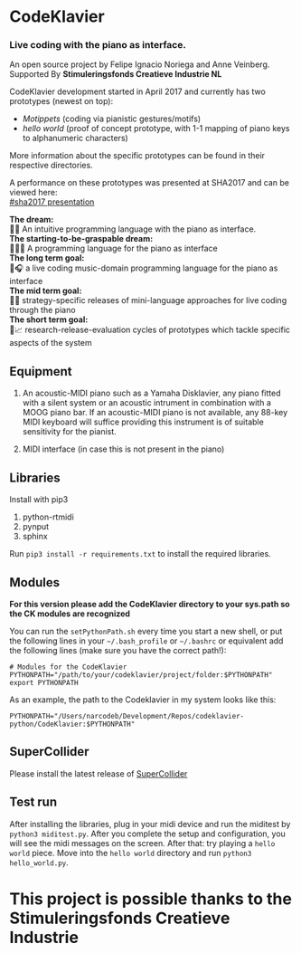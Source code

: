# CodeKlavier
### Live coding with the piano as interface.

An open source project by Felipe Ignacio Noriega and Anne Veinberg. Supported By **Stimuleringsfonds Creatieve Industrie NL**

CodeKlavier development started in April 2017 and currently has two prototypes (newest on top):
+  *Motippets* (coding via pianistic gestures/motifs)
+ *hello world* (proof of concept prototype, with 1-1 mapping of piano keys to alphanumeric characters)

More information about the specific prototypes can be found in their respective directories.


A performance on these prototypes was presented at SHA2017 and can be viewed here:<br>
[#sha2017 presentation](https://www.youtube.com/embed/efU7trVAPvA?start=1213) <br>

<div class='dream'>
<div><strong>The dream:</strong></div><div>🐍🎹 An intuitive programming language with the piano as interface.</div></div>
<div class='dream'>
<div><strong>The starting-to-be-graspable dream:</strong></div><div>👩🏼‍💻 A programming language for the piano as interface</div></div>
<div class='dream'>
<div><strong>The long term goal:</strong></div><div>🎼🎧 a live coding music-domain programming language for the piano as interface</div></div>
<div class='dream'>
<div><strong>The mid term goal:</strong></div><div>💾📌 strategy-specific releases of mini-language approaches for live coding through the piano</div></div>
<div class='dream'>
<div><strong>The short term goal:</strong></div><div>📆📈 research-release-evaluation cycles of prototypes which tackle specific aspects of the system</div></div>


## Equipment
1. An acoustic-MIDI piano such as a Yamaha Disklavier, any piano fitted with a silent system or an acoustic intrument in combination with a MOOG piano bar. If an acoustic-MIDI piano is not available, any 88-key MIDI keyboard will suffice providing this instrument is of suitable sensitivity for the pianist.

2. MIDI interface (in case this is not present in the piano)

## Libraries
Install with pip3

1. python-rtmidi
2. pynput
3. sphinx

Run ``pip3 install -r requirements.txt`` to install the required libraries.

## Modules
__For this version please add the CodeKlavier directory to your sys.path so the CK modules are recognized__

You can run the ``setPythonPath.sh`` every time you start a new shell, or put the following lines in your ``~/.bash_profile`` or ``~/.bashrc`` or equivalent add the following lines (make sure you have the correct path!):

`# Modules for the CodeKlavier
PYTHONPATH="/path/to/your/codeklavier/project/folder:$PYTHONPATH"
export PYTHONPATH`

As an example, the path to the Codeklavier in my system looks like this:

`
PYTHONPATH="/Users/narcodeb/Development/Repos/codeklavier-python/CodeKlavier:$PYTHONPATH"
`

## SuperCollider

Please install the latest release of [SuperCollider](http://supercollider.github.io)


## Test run
After installing the libraries, plug in your midi device and run the miditest by ``python3 miditest.py``. After you complete the setup and configuration, you will see the midi messages on the screen. After that: try playing a ``hello world`` piece. Move into the ``hello world`` directory and run ``python3 hello_world.py``.

# This project is possible thanks to the Stimuleringsfonds Creatieve Industrie
